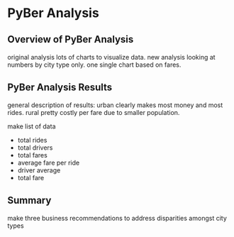 # PyBer Analysis
## Overview of PyBer Analysis
####
original analysis lots of charts to visualize data. new analysis looking at numbers by city type only. one single chart based on fares. 
## PyBer Analysis Results
#### 
general description of results: urban clearly makes most money and most rides. rural pretty costly per fare due to smaller population. 

make list of data
- total rides
- total drivers
- total fares
- average fare per ride
- driver average
- total fare

## Summary
####
make three business recommendations to address disparities amongst city types
